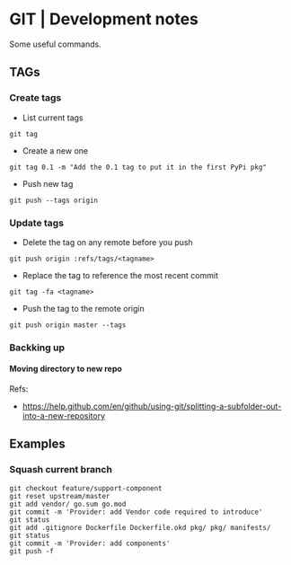 # GIT | Development notes

Some useful commands.

## TAGs

### Create tags

* List current tags

`git tag`

* Create a new one

`git tag 0.1 -m "Add the 0.1 tag to put it in the first PyPi pkg"`

* Push new tag

`git push --tags origin`

### Update tags

* Delete the tag on any remote before you push

`git push origin :refs/tags/<tagname>`

* Replace the tag to reference the most recent commit

`git tag -fa <tagname>`

* Push the tag to the remote origin

`git push origin master --tags`

### Backking up

#### Moving directory to new repo

Refs:
- https://help.github.com/en/github/using-git/splitting-a-subfolder-out-into-a-new-repository


## Examples

### Squash current branch

```
git checkout feature/support-component
git reset upstream/master
git add vendor/ go.sum go.mod 
git commit -m 'Provider: add Vendor code required to introduce'
git status
git add .gitignore Dockerfile Dockerfile.okd pkg/ pkg/ manifests/ 
git status
git commit -m 'Provider: add components'
git push -f
```
